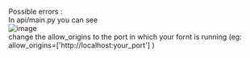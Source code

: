 Possible errors :<br>
In api/main.py you can see <br>![image](https://github.com/user-attachments/assets/0e5cd33b-f0b8-4c37-be8c-01ffac380bdd)<br>
change the allow_origins to the port in which your fornt is running (eg: allow_origins=['http://localhost:your_port'] )

